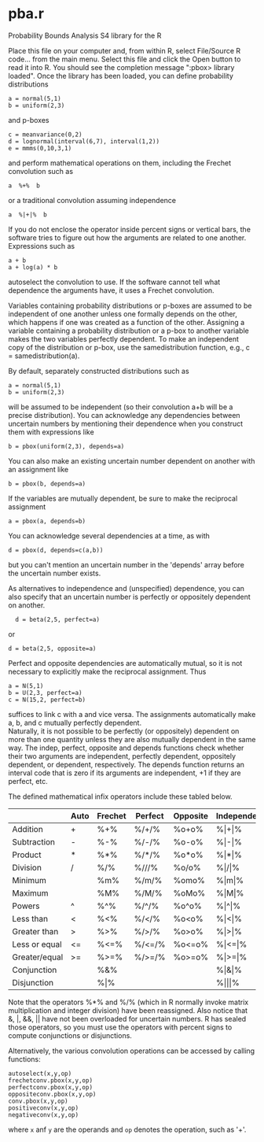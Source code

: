 # pba.r
Probability Bounds Analysis S4 library for the R 

Place this file on your computer and, from within R, select 
File/Source R code... from the main menu.  Select this file and
click the Open button to read it into R.  You should see the 
completion message ":pbox> library loaded".  Once the library 
has been loaded, you can define probability distributions 

    a = normal(5,1)
    b = uniform(2,3)

and  p-boxes 

    c = meanvariance(0,2)    
    d = lognormal(interval(6,7), interval(1,2))   
    e = mmms(0,10,3,1) 

and perform mathematical operations on them, including the 
Frechet convolution such as 

    a  %+%  b

or a traditional convolution assuming independence

    a  %|+|%  b

If you do not enclose the operator inside percent signs or 
vertical bars, the software tries to figure out how the
arguments are related to one another. Expressions such as

    a + b  
    a + log(a) * b    

autoselect the convolution to use.  If the software cannot 
tell what dependence the arguments have, it uses a Frechet 
convolution.  


Variables containing probability distributions or p-boxes 
are assumed to be independent of one another unless one 
formally depends on the other, which happens if one was 
created as a function of the other. Assigning a variable 
containing a probability distribution or a p-box to another 
variable makes the two variables perfectly dependent.  To 
make an independent copy of the distribution or p-box, use 
the samedistribution function, e.g., c = samedistribution(a).


By default, separately constructed distributions such as 

    a = normal(5,1)    
    b = uniform(2,3)

will be assumed to be independent (so their convolution a+b 
will be a precise distribution).  You can acknowledge any
dependencies between uncertain numbers by mentioning their 
dependence when you construct them with expressions like 

    b = pbox(uniform(2,3), depends=a)

You can also make an existing uncertain number dependent on 
another with an assignment like

    b = pbox(b, depends=a)

If the variables are mutually dependent, be sure to make the 
reciprocal assignment

    a = pbox(a, depends=b)

You can acknowledge several dependencies at a time, as with

    d = pbox(d, depends=c(a,b))

but you can't mention an uncertain number in the 'depends' 
array before the uncertain number exists.


As alternatives to independence and (unspecified) dependence, 
you can also specify that an uncertain number is perfectly or 
oppositely dependent on another.

      d = beta(2,5, perfect=a)

or

    d = beta(2,5, opposite=a)

Perfect and opposite dependencies are automatically mutual, 
so it is not necessary to explicitly make the reciprocal 
assignment.  Thus

    a = N(5,1)  
    b = U(2,3, perfect=a)  
    c = N(15,2, perfect=b)

suffices to link c with a and vice versa.  The assignments
automatically make a, b, and c mutually perfectly dependent.  
Naturally, it is not possible to be perfectly (or oppositely) 
dependent on more than one quantity unless they are also 
mutually dependent in the same way.  The indep, perfect, 
opposite and depends functions check whether their two 
arguments are independent, perfectly dependent, oppositely 
dependent, or dependent, respectively.  The depends function 
returns an interval code that is zero if its arguments are 
independent, +1 if they are perfect, etc.


The defined mathematical infix operators include these tabled below.


|   | Auto  | Frechet  | Perfect  |Opposite   |Independent|
|---|---|---|---|---|---|
| Addition  |  +  |  %+%  |  %/+/%  |  %o+o%  |  %\|+\|%
|Subtraction  |  -  |  %-%  |  %/-/%  |  %o-o%  |  %\|-\|%
| Product  |  *  |  %*%  |  %/*/%  |  %o*o%  |  %\|*\|%
| Division  |  /  |  %/%  |  %///%  |  %o/o%  |  %\|/\|%
| Minimum  |    |  %m%  |  %/m/%  |  %omo%  |  %\|m\|%
|Maximum  |    |  %M%  |  %/M/%  |  %oMo%  |  %\|M\|%
|Powers  |  ^  |  %^%  |  %/^/%  |  %o^o%  |  %\|^\|%
|Less than  |  \<  |  %\<%  |  %/\</%  |  %o\<o%  |  %\|\<\|%
|Greater than  |  \>  |  %\>%  |  %/\>/%  |  %o\>o%  |  %\|\>\|%
|Less or equal  |  \<=  |  %\<=%  |  %/\<=/%  |  %o\<=o%  |  %\|\<=\|%
|Greater/equal  |  >=  |  %>=%  |  %/>=/%  |  %o>=o%  |  %\|>=\|%
|Conjunction  |    |  %&%  |   |   |  %\|&\|%
|Disjunction  |    |  %\|%  |  |   |  %\|\|\|%

Note that the operators %*% and %/% (which in R normally
invoke matrix multiplication and integer division) have 
been reassigned.  Also notice that &, |, &&, || have not 
been overloaded for uncertain numbers.  R has sealed those operators, so you must use the 
operators with percent signs to compute conjunctions or 
disjunctions.

Alternatively, the various convolution operations can be accessed by calling functions:

    autoselect(x,y,op)  
    frechetconv.pbox(x,y,op)  
    perfectconv.pbox(x,y,op)  
    oppositeconv.pbox(x,y,op)  
    conv.pbox(x,y,op)  
    positiveconv(x,y,op)  
    negativeconv(x,y,op)  

where `x` anf `y` are the operands and `op` denotes the operation, such as '+'.

